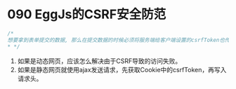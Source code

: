 # 090 EggJs的CSRF安全防范

```js
/*
想要拿到表单提交的数据, 那么在提交数据的时候必须将服务端给客户端设置的csrfToken也传递过来才可以
* */
```





1. 如果是动态网页，应该怎么解决由于CSRF导致的访问失败。
2. 如果是静态网页就使用ajax发送请求，先获取Cookie中的csrfToken，再写入请求头。


